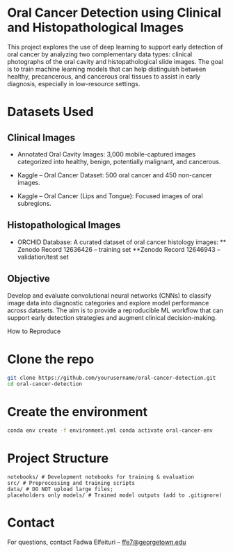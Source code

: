 # Oral Cancer Detection using Clinical and Histopathological Images

This project explores the use of deep learning to support early detection of oral cancer by analyzing two complementary data types: clinical photographs of the oral cavity and histopathological slide images. The goal is to train machine learning models that can help distinguish between healthy, precancerous, and cancerous oral tissues to assist in early diagnosis, especially in low-resource settings.

# Datasets Used

## Clinical Images

* Annotated Oral Cavity Images: 3,000 mobile-captured images categorized into healthy, benign, potentially malignant, and cancerous.

* Kaggle – Oral Cancer Dataset: 500 oral cancer and 450 non-cancer images.

* Kaggle – Oral Cancer (Lips and Tongue): Focused images of oral subregions.

## Histopathological Images

* ORCHID Database: A curated dataset of oral cancer histology images:
** Zenodo Record 12636426 – training set
**Zenodo Record 12646943 – validation/test set

## Objective

Develop and evaluate convolutional neural networks (CNNs) to classify image data into diagnostic categories and explore model performance across datasets. The aim is to provide a reproducible ML workflow that can support early detection strategies and augment clinical decision-making.

How to Reproduce

# Clone the repo
```bash
git clone https://github.com/yourusername/oral-cancer-detection.git
cd oral-cancer-detection
```

# Create the environment
```bash
conda env create -f environment.yml conda activate oral-cancer-env
```

# Project Structure

```plaintext 
notebooks/ # Development notebooks for training & evaluation
src/ # Preprocessing and training scripts
data/ # DO NOT upload large files;
placeholders only models/ # Trained model outputs (add to .gitignore)
```

# Contact

For questions, contact Fadwa Elfeituri – ffe7@georgetown.edu
